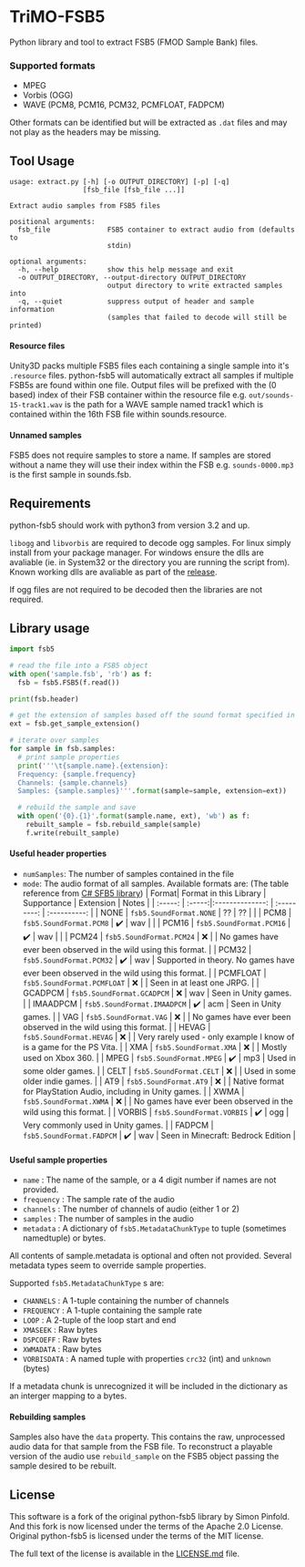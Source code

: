 # TriMO-FSB5

Python library and tool to extract FSB5 (FMOD Sample Bank) files.

### Supported formats

* MPEG
* Vorbis (OGG)
* WAVE (PCM8, PCM16, PCM32, PCMFLOAT, FADPCM)

Other formats can be identified but will be extracted as `.dat` files and may not play as the headers may be missing.

## Tool Usage

```
usage: extract.py [-h] [-o OUTPUT_DIRECTORY] [-p] [-q]
                  [fsb_file [fsb_file ...]]

Extract audio samples from FSB5 files

positional arguments:
  fsb_file              FSB5 container to extract audio from (defaults to
                        stdin)

optional arguments:
  -h, --help            show this help message and exit
  -o OUTPUT_DIRECTORY, --output-directory OUTPUT_DIRECTORY
                        output directory to write extracted samples into
  -q, --quiet           suppress output of header and sample information
                        (samples that failed to decode will still be printed)
 ```

#### Resource files

Unity3D packs multiple FSB5 files each containing a single sample into it's `.resource` files.
python-fsb5 will automatically extract all samples if multiple FSB5s are found within one file.
Output files will be prefixed with the (0 based) index of their FSB container within the resource file e.g. `out/sounds-15-track1.wav` is the path for a WAVE sample named track1 which is contained within the 16th FSB file within sounds.resource.

#### Unnamed samples

FSB5 does not require samples to store a name. If samples are stored without a name they will use their index within the FSB e.g. `sounds-0000.mp3` is the first sample in sounds.fsb.

## Requirements

python-fsb5 should work with python3 from version 3.2 and up.

`libogg` and `libvorbis` are required to decode ogg samples. For linux simply install from your package manager. For windows ensure the dlls are avaliable (ie. in System32 or the directory you are running the script from). Known working dlls are avaliable as part of the [release](https://github.com/HearthSim/python-fsb5/releases/tag/b7bf605).

If ogg files are not required to be decoded then the libraries are not required.

## Library usage

```python
import fsb5

# read the file into a FSB5 object
with open('sample.fsb', 'rb') as f:
  fsb = fsb5.FSB5(f.read())

print(fsb.header)

# get the extension of samples based off the sound format specified in the header
ext = fsb.get_sample_extension()

# iterate over samples
for sample in fsb.samples:
  # print sample properties
  print('''\t{sample.name}.{extension}:
  Frequency: {sample.frequency}
  Channels: {sample.channels}
  Samples: {sample.samples}'''.format(sample=sample, extension=ext))

  # rebuild the sample and save
  with open('{0}.{1}'.format(sample.name, ext), 'wb') as f:
    rebuilt_sample = fsb.rebuild_sample(sample)
    f.write(rebuilt_sample)
```

#### Useful header properties

* `numSamples`: The number of samples contained in the file
* `mode`: The audio format of all samples. Available formats are: (The table reference from [C# SFB5 library](https://github.com/SamboyCoding/Fmod5Sharp))
| Format| Format in this Library | Supportance | Extension | Notes |
| :-----: | :-----:|:--------------: | :---------: | :----------: |
| NONE | `fsb5.SoundFormat.NONE` | ?? | ?? | |
| PCM8 | `fsb5.SoundFormat.PCM8` | ✔️ | wav | |
| PCM16 | `fsb5.SoundFormat.PCM16` | ✔️ | wav | |
| PCM24 | `fsb5.SoundFormat.PCM24` | ❌ | | No games have ever been observed in the wild using this format. |
| PCM32 | `fsb5.SoundFormat.PCM32` | ✔️ | wav | Supported in theory. No games have ever been observed in the wild using this format. |
| PCMFLOAT | `fsb5.SoundFormat.PCMFLOAT` | ❌ | | Seen in at least one JRPG. |
| GCADPCM | `fsb5.SoundFormat.GCADPCM` | ❌ | wav | Seen in Unity games. |
| IMAADPCM | `fsb5.SoundFormat.IMAADPCM` | ✔️ | acm | Seen in Unity games. |
| VAG | `fsb5.SoundFormat.VAG` | ❌ | | No games have ever been observed in the wild using this format. |
| HEVAG | `fsb5.SoundFormat.HEVAG` | ❌ | | Very rarely used - only example I know of is a game for the PS Vita. |
| XMA | `fsb5.SoundFormat.XMA` | ❌ | | Mostly used on Xbox 360. |
| MPEG | `fsb5.SoundFormat.MPEG` | ✔️ | mp3 | Used in some older games. |
| CELT | `fsb5.SoundFormat.CELT` | ❌ | | Used in some older indie games. |
| AT9 | `fsb5.SoundFormat.AT9` | ❌ | | Native format for PlayStation Audio, including in Unity games. | 
| XWMA | `fsb5.SoundFormat.XWMA` | ❌ | | No games have ever been observed in the wild using this format. |
| VORBIS | `fsb5.SoundFormat.VORBIS` | ✔️ | ogg | Very commonly used in Unity games. |
| FADPCM | `fsb5.SoundFormat.FADPCM` | ✔️ | wav | Seen in Minecraft: Bedrock Edition |

#### Useful sample properties

* `name` : The name of the sample, or a 4 digit number if names are not provided.
* `frequency` : The sample rate of the audio
* `channels` : The number of channels of audio (either 1 or 2)
* `samples` : The number of samples in the audio
* `metadata` : A dictionary of `fsb5.MetadataChunkType` to tuple (sometimes namedtuple) or bytes.

All contents of sample.metadata is optional and often not provided. Several metadata types seem to override sample properties.

Supported `fsb5.MetadataChunkType` s are:
 * `CHANNELS` : A 1-tuple containing the number of channels
 * `FREQUENCY` : A 1-tuple containing the sample rate
 * `LOOP` : A 2-tuple of the loop start and end
 * `XMASEEK` : Raw bytes
 * `DSPCOEFF` : Raw bytes
 * `XWMADATA` : Raw bytes
 * `VORBISDATA` : A named tuple with properties `crc32` (int) and `unknown` (bytes)

If a metadata chunk is unrecognized it will be included in the dictionary as an interger mapping to a bytes.

#### Rebuilding samples

Samples also have the `data` property.
This contains the raw, unprocessed audio data for that sample from the FSB file.
To reconstruct a playable version of the audio use `rebuild_sample` on the FSB5 object passing the sample desired to be rebuilt.

## License

This software is a fork of the original python-fsb5 library by Simon Pinfold.  
And this fork is now licensed under the terms of the Apache 2.0 License.  
Original python-fsb5 is licensed under the terms of the MIT license.  

The full text of the license is available in the [LICENSE.md](./LICENSE.md) file.  
